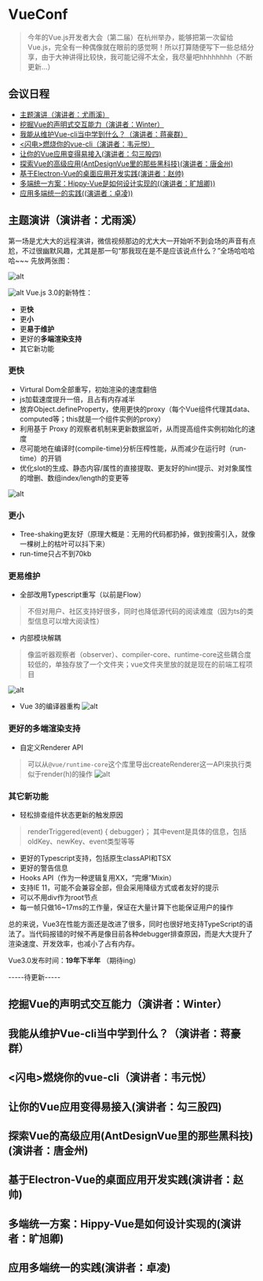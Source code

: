 # VueConf
> 今年的Vue.js开发者大会（第二届）在杭州举办，能够把第一次留给Vue.js，完全有一种偶像就在眼前的感觉啊！所以打算随便写下一些总结分享，由于大神讲得比较快，我可能记得不太全，我尽量吧hhhhhhhh（不断更新...）
## 会议日程
* [主题演讲（演讲者：尤雨溪）](#主题演讲（演讲者：尤雨溪）)
* [挖掘Vue的声明式交互能力（演讲者：Winter）](#挖掘Vue的声明式交互能力（演讲者：Winter）)
* [我能从维护Vue-cli当中学到什么？（演讲者：蒋豪群）](#我能从维护Vue-cli当中学到什么？（演讲者：蒋豪群）)
* [<闪电>燃烧你的vue-cli（演讲者：韦元悦）](#<闪电>燃烧你的vue-cli（演讲者：韦元悦）)
* [让你的Vue应用变得易接入(演讲者：勾三股四)](#让你的Vue应用变得易接入(演讲者：勾三股四))
* [探索Vue的高级应用(AntDesignVue里的那些黑科技)(演讲者：唐金州)](#探索Vue的高级应用(AntDesignVue里的那些黑科技)(演讲者：唐金州))
* [基于Electron-Vue的桌面应用开发实践(演讲者：赵帅)](#基于Electron-Vue的桌面应用开发实践(演讲者：赵帅))
* [多端统一方案：Hippy-Vue是如何设计实现的((演讲者：旷旭卿))](#多端统一方案：Hippy-Vue是如何设计实现的((演讲者：旷旭卿)))
* [应用多端统一的实践((演讲者：卓凌))](#应用多端统一的实践((演讲者：卓凌)))




## 主题演讲（演讲者：尤雨溪）
第一场是尤大大的远程演讲，微信视频那边的尤大大一开始听不到会场的声音有点尬，不过很幽默风趣，尤其是那一句“那我现在是不是应该说点什么？”全场哈哈哈哈~~~
先放两张图：

![alt](./img/top-1-1.png)

![alt](./img/top-1-2.png)
Vue.js 3.0的新特性：
 * 更**快**
 * 更**小**
 * 更**易于维护**
 * 更好的**多端渲染支持**
 * 其它新功能

### 更快
 * Virtural Dom全部重写，初始渲染的速度翻倍
 * js加载速度提升一倍，且占有内存减半
 * 放弃Object.defineProperty，使用更快的proxy（每个Vue组件代理其data、computed等；this就是一个组件实例的proxy）
 * 利用基于 Proxy 的观察者机制来更新数据监听，从而提高组件实例初始化的速度
 * 尽可能地在编译时(compile-time)分析压榨性能，从而减少在运行时（run-time）的开销
 * 优化slot的生成、静态内容/属性的直接提取、更友好的hint提示、对对象属性的增删、数组index/length的变更等

![alt](./img/top-1-3.png)

### 更小
 * Tree-shaking更友好（原理大概是：无用的代码都扔掉，做到按需引入，就像一棵树上的枯叶可以抖下来）
 * run-time只占不到70kb

### 更易维护
 * 全部改用Typescript重写（以前是Flow）
 > 不但对用户、社区支持好很多，同时也降低源代码的阅读难度（因为ts的类型信息可以增大阅读性）
 * 内部模块解耦
 > 像监听器观察者（observer）、compiler-core、runtime-core这些耦合度较低的，单独存放了一个文件夹；vue文件夹里放的就是现在的前端工程项目

![alt](./img/top-1-4.png)

 * Vue 3的编译器重构
![alt](./img/top-1-5.png)

### 更好的多端渲染支持
 * 自定义Renderer API
 > 可以从`@vue/runtime-core`这个库里导出createRenderer这一API来执行类似于render(h)的操作
![alt](./img/top-1-6.png)

### 其它新功能
 * 轻松排查组件状态更新的触发原因
 > renderTriggered(event) { debugger}；
 > 其中event是具体的信息，包括oldKey、newKey、event类型等等
 * 更好的Typescript支持，包括原生classAPI和TSX
 * 更好的警告信息
 * Hooks API（作为一种逻辑复用XX，“完爆”Mixin）
 * 支持IE 11，可能不会兼容全部，但会采用降级方式或者友好的提示
 * 可以不用div作为root节点
 * 每一帧只做16~17ms的工作量，保证在大量计算下也能保证用户的操作

总的来说，Vue3在性能方面还是改进了很多，同时也很好地支持TypeScript的语法了。当代码报错的时候不再是像目前各种debugger排查原因，而是大大提升了渲染速度、开发效率，也减小了占有内存。

Vue3.0发布时间：**19年下半年** （期待ing）

-----待更新-----
## 挖掘Vue的声明式交互能力（演讲者：Winter）
## 我能从维护Vue-cli当中学到什么？（演讲者：蒋豪群）
## <闪电>燃烧你的vue-cli（演讲者：韦元悦）
## 让你的Vue应用变得易接入(演讲者：勾三股四)
## 探索Vue的高级应用(AntDesignVue里的那些黑科技)(演讲者：唐金州)
## 基于Electron-Vue的桌面应用开发实践(演讲者：赵帅)
## 多端统一方案：Hippy-Vue是如何设计实现的(演讲者：旷旭卿)
## 应用多端统一的实践(演讲者：卓凌)